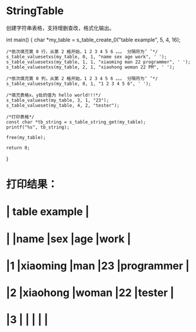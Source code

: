 # StringTable
创建字符串表格，支持增删查改，格式化输出。

int main()
{
    char *my_table = s_table_create_0("table example", 5, 4, 16);

    /*依次填充第 0 行，从第 2 格开始，1 2 3 4 5 6 。。。 分隔符为‘ ’*/
    s_table_valuesetxs(my_table, 0, 1, "name sex age work", ' ');
    s_table_valuesetxs(my_table, 1, 1, "xiaoming man 22 programmer", ' ');
    s_table_valuesetxs(my_table, 2, 1, "xiaohong woman 22 PM", ' ');

    /*依次填充第 0 列，从第 2 格开始，1 2 3 4 5 6 。。。 分隔符为‘ ’*/
    s_table_valuesetys(my_table, 0, 1, "1 2 3 4 5 6", ' ');

    /*填充表格x，y处的值为 hello world!!!*/
    s_table_valueset(my_table, 3, 1, "23");
    s_table_valueset(my_table, 4, 2, "tester");

    /*打印表格*/
    const char *tb_string = s_table_string_get(my_table);
    printf("%s", tb_string);

    free(my_table);

    return 0;
}

打印结果：
======================================================================================
|                                     table example                                  |
======================================================================================
|                |name            |sex             |age             |work            |
======================================================================================
|1               |xiaoming        |man             |23              |programmer      |
======================================================================================
|2               |xiaohong        |woman           |22              |tester          |
======================================================================================
|3               |                |                |                |                |
======================================================================================


